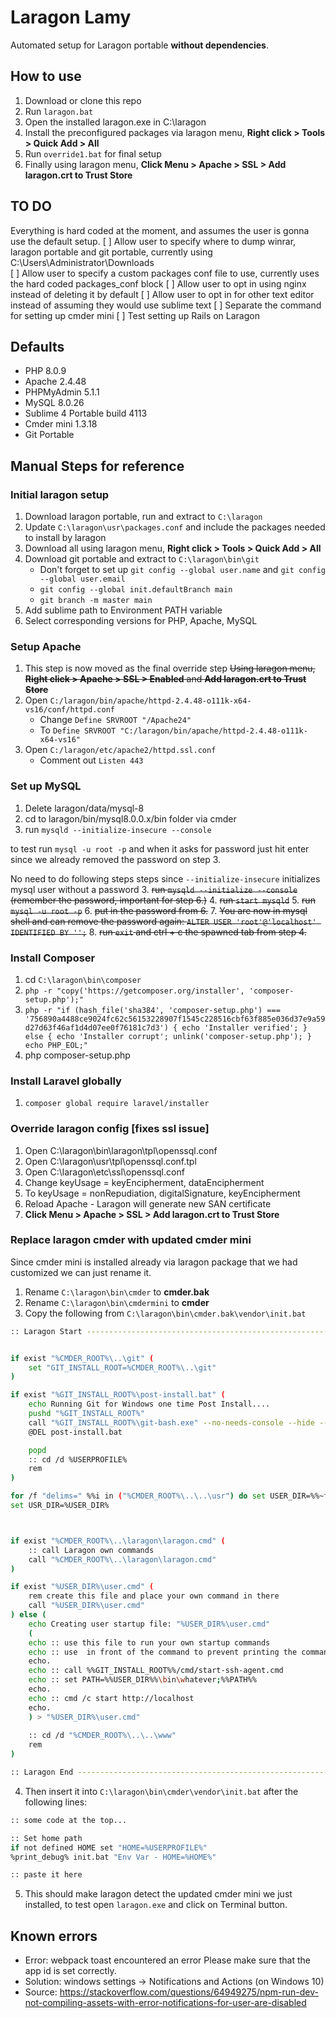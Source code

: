 # Laragon Lamy
Automated setup for Laragon portable **without dependencies**.

## How to use
1. Download or clone this repo
2. Run `laragon.bat`
3. Open the installed laragon.exe in C:\laragon
4. Install the preconfigured packages via laragon menu, **Right click > Tools > Quick Add > All**
5. Run `override1.bat` for final setup
6. Finally using laragon menu, **Click Menu > Apache > SSL > Add laragon.crt to Trust Store**

## TO DO
Everything is hard coded at the moment, and assumes the user is gonna use the default setup.
[ ] Allow user to specify where to dump winrar, laragon portable and git portable, currently using C:\Users\Administrator\Downloads\
[ ] Allow user to specify a custom packages conf file to use, currently uses the hard coded packages_conf block
[ ] Allow user to opt in using nginx instead of deleting it by default
[ ] Allow user to opt in for other text editor instead of assuming they would use sublime text
[ ] Separate the command for setting up cmder mini
[ ] Test setting up Rails on Laragon

## Defaults
- PHP 8.0.9
- Apache 2.4.48
- PHPMyAdmin 5.1.1
- MySQL 8.0.26
- Sublime 4 Portable build 4113
- Cmder mini 1.3.18
- Git Portable

## Manual Steps for reference

### Initial laragon setup
1. Download laragon portable, run and extract to `C:\laragon`
2. Update `C:\laragon\usr\packages.conf` and include the packages needed to install by laragon
3. Download all using laragon menu, **Right click > Tools > Quick Add > All**
4. Download git portable and extract to `C:\laragon\bin\git`
    - Don't forget to set up `git config --global user.name` and `git config --global user.email`
    - `git config --global init.defaultBranch main`
    - `git branch -m master main`
5. Add sublime path to Environment PATH variable
6. Select corresponding versions for PHP, Apache, MySQL

### Setup Apache
1. This step is now moved as the final override step ~~Using laragon menu, **Right click > Apache > SSL > Enabled** and **Add laragon.crt to Trust Store**~~
2. Open `C:/laragon/bin/apache/httpd-2.4.48-o111k-x64-vs16/conf/httpd.conf`
    - Change `Define SRVROOT "/Apache24"`
    - To `Define SRVROOT "C:/laragon/bin/apache/httpd-2.4.48-o111k-x64-vs16"`
3. Open `C:/laragon/etc/apache2/httpd.ssl.conf`
    - Comment out `Listen 443`

### Set up MySQL
1. Delete laragon/data/mysql-8
2. cd to laragon/bin/mysql8.0.0.x/bin folder via cmder
3. run `mysqld --initialize-insecure --console`

to test run `mysql -u root -p` and when it asks for password just hit enter since we already removed the password on step 3.

No need to do following steps steps since `--initialize-insecure` initializes mysql user without a password
3. ~~run `mysqld --initialize --console` (remember the password, important for step 6.)~~
4. ~~run `start mysqld`~~
5. ~~run `mysql -u root -p`~~
6. ~~put in the password from 6.~~
7. ~~You are now in mysql shell and can remove the password again: `ALTER USER 'root'@'localhost' IDENTIFIED BY '';`~~
8. ~~run `exit` and ctrl + c the spawned tab from step 4.~~

### Install Composer
1. cd `C:\laragon\bin\composer`
2. `php -r "copy('https://getcomposer.org/installer', 'composer-setup.php');"`
3. `php -r "if (hash_file('sha384', 'composer-setup.php') === '756890a4488ce9024fc62c56153228907f1545c228516cbf63f885e036d37e9a59d27d63f46af1d4d07ee0f76181c7d3') { echo 'Installer verified'; } else { echo 'Installer corrupt'; unlink('composer-setup.php'); } echo PHP_EOL;"`
4. php composer-setup.php

### Install Laravel globally
1. `composer global require laravel/installer`

### Override laragon config [fixes ssl issue]
1. Open C:\laragon\bin\laragon\tpl\openssql.conf
2. Open C:\laragon\usr\tpl\openssql.conf.tpl
3. Open C:\laragon\etc\ssl\openssql.conf
4. Change keyUsage = keyEncipherment, dataEncipherment
5. To keyUsage = nonRepudiation, digitalSignature, keyEncipherment
6. Reload Apache - Laragon will generate new SAN certificate
7. **Click Menu > Apache > SSL > Add laragon.crt to Trust Store**

### Replace laragon cmder with updated cmder mini
Since cmder mini is installed already via laragon package that we had customized we can just rename it.
1. Rename `C:\laragon\bin\cmder` to **cmder.bak**
2. Rename `C:\laragon\bin\cmdermini` to **cmder**
3. Copy the following from `C:\laragon\bin\cmder.bak\vendor\init.bat`

```sh
:: Laragon Start -------------------------------------------------------------------


if exist "%CMDER_ROOT%\..\git" (
    set "GIT_INSTALL_ROOT=%CMDER_ROOT%\..\git"
)

if exist "%GIT_INSTALL_ROOT%\post-install.bat" (
    echo Running Git for Windows one time Post Install....
    pushd "%GIT_INSTALL_ROOT%"
    call "%GIT_INSTALL_ROOT%\git-bash.exe" --no-needs-console --hide --no-cd --command=post-install.bat
    @DEL post-install.bat

    popd
    :: cd /d %USERPROFILE%
    rem
)

for /f "delims=" %%i in ("%CMDER_ROOT%\..\..\usr") do set USER_DIR=%%~fi
set USR_DIR=%USER_DIR%



if exist "%CMDER_ROOT%\..\laragon\laragon.cmd" (
    :: call Laragon own commands
    call "%CMDER_ROOT%\..\laragon\laragon.cmd"
)

if exist "%USER_DIR%\user.cmd" (
    rem create this file and place your own command in there
    call "%USER_DIR%\user.cmd"
) else (
    echo Creating user startup file: "%USER_DIR%\user.cmd"
    (
    echo :: use this file to run your own startup commands
    echo :: use  in front of the command to prevent printing the command
    echo.
    echo :: call %%GIT_INSTALL_ROOT%%/cmd/start-ssh-agent.cmd
    echo :: set PATH=%%USER_DIR%%\bin\whatever;%%PATH%%
    echo.
    echo :: cmd /c start http://localhost 
    echo.
    ) > "%USER_DIR%\user.cmd"
    
    :: cd /d "%CMDER_ROOT%\..\..\www"
    rem
)

:: Laragon End -------------------------------------------------------------------
```

4. Then insert it into `C:\laragon\bin\cmder\vendor\init.bat` after the following lines:

```sh
:: some code at the top...

:: Set home path
if not defined HOME set "HOME=%USERPROFILE%"
%print_debug% init.bat "Env Var - HOME=%HOME%"

:: paste it here
```
5. This should make laragon detect the updated cmder mini we just installed, to test open `laragon.exe` and click on Terminal button.

## Known errors
- Error: webpack toast encountered an error Please make sure that the app id is set correctly.
- Solution: windows settings -> Notifications and Actions (on Windows 10)
- Source: https://stackoverflow.com/questions/64949275/npm-run-dev-not-compiling-assets-with-error-notifications-for-user-are-disabled